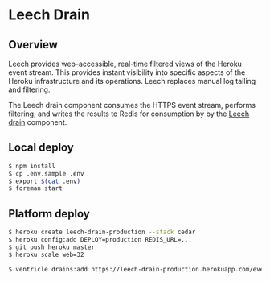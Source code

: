 # Leech Drain

## Overview

Leech provides web-accessible, real-time filtered views of the Heroku event stream. This provides instant visibility into specific aspects of the Heroku infrastructure and its operations. Leech replaces manual log tailing and filtering.

The Leech drain component consumes the HTTPS event stream, performs filtering, and writes the results to Redis for consumption by by the [Leech drain](https://github.com/heroku/leech-drain) component.


## Local deploy

```bash
$ npm install
$ cp .env.sample .env
$ export $(cat .env)
$ foreman start
```


## Platform deploy

```bash
$ heroku create leech-drain-production --stack cedar
$ heroku config:add DEPLOY=production REDIS_URL=...
$ git push heroku master
$ heroku scale web=32
```

```bash
$ ventricle drains:add https://leech-drain-production.herokuapp.com/events
```
